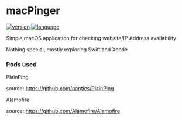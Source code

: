 # macPinger
[![version](img.shields.io/badge/version-Alpha%20v1.1-cyan.svg)]()
[![language](https://img.shields.io/badge/language-Swift%204.2-orange.svg)](https://developer.apple.com/swift/)


Simple macOS application for checking website/IP Address availability

Nothing special, mostly exploring Swift and Xcode

### Pods used

PlainPing

source: https://github.com/naptics/PlainPing

Alamofire

source: https://github.com/Alamofire/Alamofire
